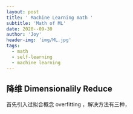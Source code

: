 ```yaml
---
layout: post
title: ' Machine Learning math '
subtitle: 'Math of ML'
date: 2020--09-30
author: 'Joy'
header-img: 'img/ML.jpg'
tags:
  - math
  - self-learning
  - machine learning
---
```


## 降维 Dimensionalily Reduce
首先引入过拟合概念 overfitting ，解决方法有三种，
